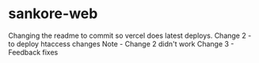 # sankore-web
Changing the readme to commit so vercel does latest deploys.
Change 2 - to deploy htaccess changes
Note - Change 2 didn't work
Change 3 - Feedback fixes
